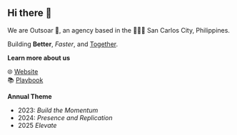 ## Hi there 👋

We are Outsoar 🚀, an agency based in the 🥭🇵🇭 San Carlos City, Philippines.

Building **Better**, *Faster*, and <ins>Together</ins>.

**Learn more about us**

🌐 [Website](https://outsoar.ph)<br/>
📚 [Playbook](https://playbook.outsoar.ph)<br/>

**Annual Theme**
- 2023: _Build the Momentum_
- 2024: _Presence and Replication_
- 2025 _Elevate_
